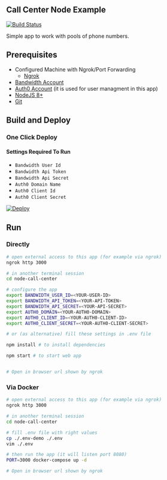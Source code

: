 ## Call Center Node Example

[![Build Status](https://travis-ci.org/BandwidthExamples/node-call-center.svg?branch=master)](https://travis-ci.org/BandwidthExamples/node-call-center)

Simple app to work with pools of phone numbers.

## Prerequisites
- Configured Machine with Ngrok/Port Forwarding
  - [Ngrok](https://ngrok.com/)
- [Bandwidth Account](https://catapult.inetwork.com/pages/signup.jsf/?utm_medium=social&utm_source=github&utm_campaign=dtolb&utm_content=_)
- [Auth0 Account](https://auth0.com/) (it is used for user managment in this app)
- [NodeJS 8+](https://nodejs.org/en/)
- [Git](https://git-scm.com/)


## Build and Deploy

### One Click Deploy

#### Settings Required To Run
* ```Bandwidth User Id```
* ```Bandwidth Api Token```
* ```Bandwidth Api Secret```
* ```Auth0 Domain Name```
* ```Auth0 Client Id```
* ```Auth0 Client Secret```

[![Deploy](https://www.herokucdn.com/deploy/button.svg)](https://heroku.com/deploy)

## Run

### Directly

```bash
# open external access to this app (for example via ngrok)
ngrok http 3000

# in another terminal session
cd node-call-center

# configure the app
export BANDWIDTH_USER_ID=<YOUR-USER-ID>
export BANDWIDTH_API_TOKEN=<YOUR-API-TOKEN>
export BANDWIDTH_API_SECRET=<YOUR-API-SECRET>
export AUTH0_DOMAIN=<YOUR-AUTH0-DOMAIN>
export AUTH0_CLIENT_ID=<YOUR-AUTH0-CLIENT-ID>
export AUTH0_CLIENT_SECRET=<YOUR-AUTH0-CLIENT-SECRET>

# or (as alternative) fill these settings in .env file

npm install # to install dependencies

npm start # to start web app


# Open in browser url shown by ngrok

```

### Via Docker

```bash
# open external access to this app (for example via ngrok)
ngrok http 3000

# in another terminal session
cd node-call-center

# fill .env file with right values
cp ./.env-demo ./.env
vim ./.env

# then run the app (it will listen port 8080)
PORT=3000 docker-compose up -d

# Open in browser url shown by ngrok

```
